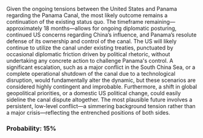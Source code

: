 Given the ongoing tensions between the United States and Panama regarding the Panama Canal, the most likely outcome remains a continuation of the existing status quo. The timeframe remaining—approximately 18 months—allows for ongoing diplomatic posturing, continued US concerns regarding China’s influence, and Panama’s resolute defense of its ownership and control of the canal. The US will likely continue to utilize the canal under existing treaties, punctuated by occasional diplomatic friction driven by political rhetoric, without undertaking any concrete action to challenge Panama's control. A significant escalation, such as a major conflict in the South China Sea, or a complete operational shutdown of the canal due to a technological disruption, would fundamentally alter the dynamic, but these scenarios are considered highly contingent and improbable. Furthermore, a shift in global geopolitical priorities, or a domestic US political change, could easily sideline the canal dispute altogether. The most plausible future involves a persistent, low-level conflict—a simmering background tension rather than a major crisis—reflecting the entrenched positions of both sides.

### Probability: 15%